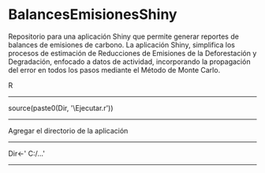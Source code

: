 # BalancesEmisionesShiny

Repositorio para una aplicación Shiny que permite generar reportes de balances de emisiones de carbono. La aplicación Shiny, simplifica los procesos de estimación de Reducciones de Emisiones de la Deforestación y Degradación, enfocado a datos de actividad, incorporando la propagación del error en todos los pasos mediante el Método de Monte Carlo.

<p> R </p>


------------------------------
source(paste0(Dir, '\\Ejecutar.r'))

------------------------------

Agregar el directorio de la aplicación

------------------------------
Dir<-' C:/...' 

------------------------------
